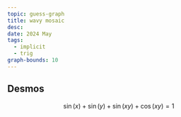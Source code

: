 ```yaml
---
topic: guess-graph
title: wavy mosaic
desc: 
date: 2024 May
tags:
  - implicit
  - trig
graph-bounds: 10
---
```



## Desmos
```math
\sin\left(x\right)+\sin\left(y\right)+\sin\left(xy\right)+\cos\left(xy\right)=1
```

